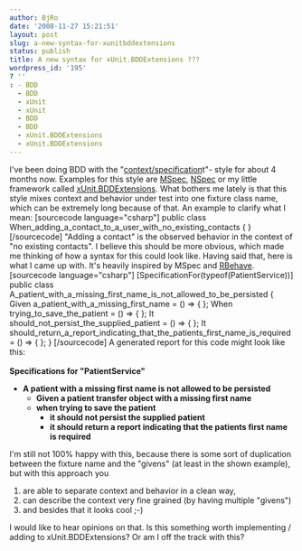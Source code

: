 ```yaml
---
author: BjRo
date: '2008-11-27 15:21:51'
layout: post
slug: a-new-syntax-for-xunitbddextensions
status: publish
title: A new syntax for xUnit.BDDExtensions ???
wordpress_id: '195'
? ''
: - BDD
  - BDD
  - xUnit
  - xUnit
  - BDD
  - BDD
  - xUnit.BDDExtensions
  - xUnit.BDDExtensions
---
```


I've been doing BDD with the
"[context/specification](http://www.lostechies.com/blogs/colinjack/archive/2008/11/19/context-specification-available-frameworks-bdd.aspx)t"-
style for about 4 months now. Examples for this style are
[MSpec](http://codebetter.com/blogs/aaron.jensen/archive/2008/09/02/mspec-v0-2.aspx),
[NSpec](http://nspec.tigris.org/) or my little framework called
[xUnit.BDDExtensions](http://code.google.com/p/xunitbddextensions/).
What bothers me lately is that this style mixes context and behavior
under test into one fixture class name, which can be extremely long
because of that. An example to clarify what I mean: [sourcecode
language="csharp"] public class
When\_adding\_a\_contact\_to\_a\_user\_with\_no\_existing\_contacts { }
[/sourcecode] "Adding a contact" is the observed behavior in the context
of "no existing contacts". I believe this should be more obvious, which
made me thinking of how a syntax for this could look like. Having said
that, here is what I came up with. It's heavily inspired by MSpec and
[RBehave](http://dannorth.net/2007/06/introducing-rbehave). [sourcecode
language="csharp"] [SpecificationFor(typeof(PatientService))] public
class
A\_patient\_with\_a\_missing\_first\_name\_is\_not\_allowed\_to\_be\_persisted
{ Given a\_patient\_with\_a\_missing\_first\_name = () =\> { }; When
trying\_to\_save\_the\_patient = () =\> { }; It
should\_not\_persist\_the\_supplied\_patient = () =\> { }; It
should\_return\_a\_report\_indicating\_that\_the\_patients\_first\_name\_is\_required
= () =\> { }; } [/sourcecode] A generated report for this code might
look like this: \
\
 **Specifications for "PatientService"**

-   **A patient with a missing first name is not allowed to be
    persisted**
    -   **Given a patient transfer object with a missing first name**
    -   **when trying to save the patient**
        -   **it should not persist the supplied patient**
        -   **it should return a report indicating that the patients
            first name is required**

I'm still not 100% happy with this, because there is some sort of
duplication between the fixture name and the "givens" (at least in the
shown example), but with this approach you

1.  are able to separate context and behavior in a clean way,
2.  can describe the context very fine grained (by having multiple
    "givens")
3.  and besides that it looks cool ;-)

I would like to hear opinions on that. Is this something worth
implementing / adding to xUnit.BDDExtensions? Or am I off the track with
this?
